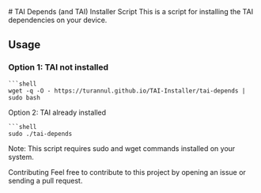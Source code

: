 <head>
  <script src="https://cdnjs.cloudflare.com/ajax/libs/clipboard.js/2.0.8/clipboard.min.js"></script>
</head>
<body>
# TAI Depends (and TAI) Installer Script
This is a script for installing the TAI dependencies on your device.

## Usage

### Option 1: TAI not installed

    ```shell
    wget -q -O - https://turannul.github.io/TAI-Installer/tai-depends | sudo bash

Option 2: TAI already installed
    
    ```shell
    sudo ./tai-depends

Note: This script requires sudo and wget commands installed on your system.

Contributing
Feel free to contribute to this project by opening an issue or sending a pull request.
</body>